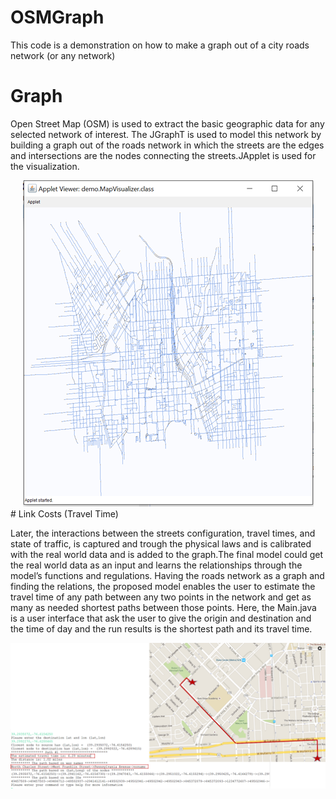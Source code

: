 # OSMGraph
This code is a demonstration on how to make a graph out of a city roads network (or any network) 
# Graph
Open Street Map (OSM) is used to extract the basic geographic data for any selected network of interest.
The JGraphT is used to model this network by building a graph out of the roads network in which the streets are the edges and intersections are the nodes connecting the streets.JApplet is used for the visualization.
<div style="text-align:center"><img src ="OSMImages/GraphVisualization.png" /></div>
# Link Costs (Travel Time) 

Later, the interactions between the streets configuration, travel times, and state of traffic, is captured and trough the physical laws and is calibrated with the real world data and is added to the graph.The final model could get the real world data as an input and learns the relationships through the model’s functions and regulations.
Having the roads network as a graph and finding the relations, the proposed model enables the user to estimate the travel time of any path between any two points in the network and get as many as needed shortest paths between those points. 
Here, the Main.java is a user interface that ask the user to give the origin and destination and the time of day and the run results is the shortest path and its travel time.
<div style="text-align:center"><img src ="OSMImages/shortest path.png" /></div>


